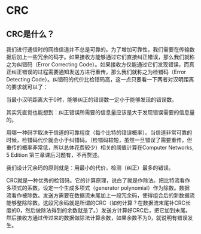 # CRC
## CRC是什么？
我们进行通信时的网络信道并不总是可靠的。为了增加可靠性，我们需要在传输数据后加上一些冗余的码字。如果接收方能够通过它们直接纠正错误，那么我们就称之为纠错码（Error Correcting Code）。如果接收方仅能通过它们发现错误，而真正纠正错误的过程需要通知发送方进行重传，那么我们就称之为检错码（Error Detecting Code）。纠错码的代价比检错码高，这一点只要看一下两者对汉明距离的要求就可以了：


当最小汉明距离大于0时，能够纠正的错误数一定小于能够发现的错误数。

其实凭直觉也能想到：纠正错误所需要的信息量应该是大于发现错误需要的信息量的。

用哪一种码字取决于信道的可靠程度（每个比特的错误概率）。当信道非常可靠的时候，检错码代价就会小于纠错码。（检错码较短，虽然一旦错误了需要重传，但重传的概率非常低，所以总体花费较少）相关的阈值计算在Computer Networks, 5 Edition 第三章课后习题有，不再赘述。

我们设计冗余码的原则就是：用最小的代价，检测（纠正）最多的错误。


CRC就是一种优秀的检错码。它的计算原理，说白了就是作除法。把比特流看作多项式的系数。设定一个生成多项式（generator polynomial）作为除数。数据流看作被除数。发送方需要在数据流末尾加上一段冗余码，使得组合后的新数据流能够整除除数。这段冗余码就是所谓的CRC（如何计算？在数据流末尾补CRC长度的0，然后做除法得到的余数就是了。）发送方计算好CRC后，把它加到末尾。然后接收方通过传过来的数据做除法计算余数，如果余数不为0，就说明有错误发生。